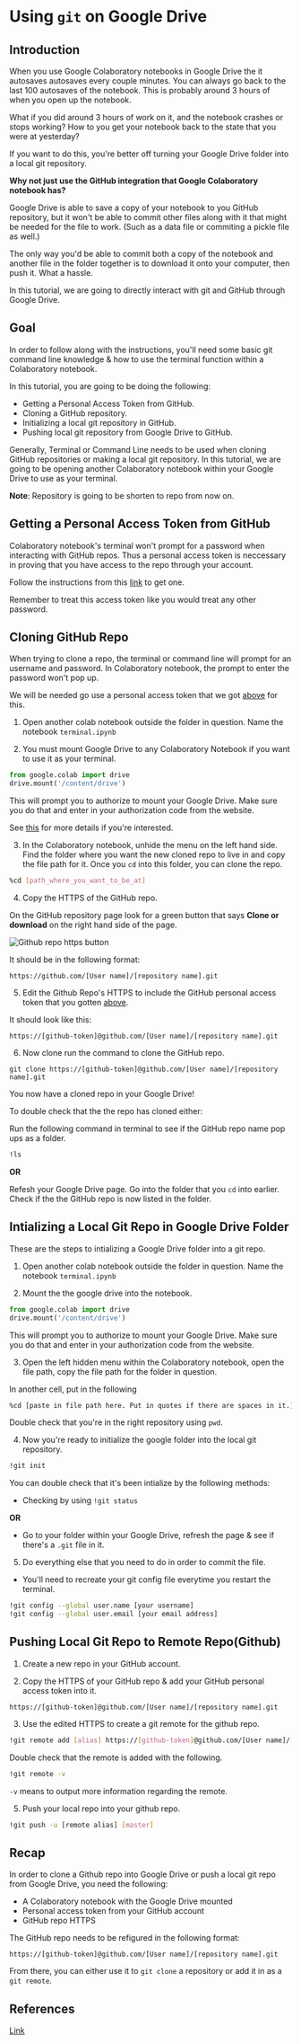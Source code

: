# Using `git` on Google Drive

## Introduction

When you use Google Colaboratory notebooks in Google Drive the it autosaves autosaves every couple minutes. You can always go back to the last 100 autosaves of the notebook. This is probably around 3 hours of when you open up the notebook.

What if you did around 3 hours of work on it, and the notebook crashes or stops working? How to you get your notebook back to the state that you were at yesterday?

If you want to do this, you're better off turning your Google Drive folder into a local git repository.

**Why not just use the GitHub integration that Google Colaboratory notebook has?**

Google Drive is able to save a copy of your notebook to you GitHub repository, but it won't be able to commit other files along with it that might be needed for the file to work. (Such as a data file or commiting a pickle file as well.)

The only way you'd be able to commit both a copy of the notebook and another file in the folder together is to download it onto your computer, then push it. What a hassle.

In this tutorial, we are going to directly interact with git and GitHub through Google Drive.

## Goal

In order to follow along with the instructions, you'll need some basic git command line knowledge & how to use the terminal function within a Colaboratory notebook.

In this tutorial, you are going to be doing the following:
* Getting a Personal Access Token from GitHub.
* Cloning a GitHub repository.
* Initializing a local git repository in GitHub.
* Pushing local git repository from Google Drive to GitHub.

Generally, Terminal or Command Line needs to be used when cloning GitHub repositories or making a local git repository. In this tutorial, we are going to be opening another Colaboratory notebook within your Google Drive to use as your terminal.

**Note**: Repository is going to be shorten to repo from now on.

## Getting a Personal Access Token from GitHub

Colaboratory notebook's terminal won't prompt for a password when interacting with GitHub repos. Thus a personal access token is neccessary in proving that you have access to the repo through your account.

Follow the instructions from this [link](https://help.github.com/en/github/authenticating-to-github/creating-a-personal-access-token-for-the-command-line) to get one.

Remember to treat this access token like you would treat any other password.

## Cloning GitHub Repo

When trying to clone a repo, the terminal or command line will prompt for an username and password. In Colaboratory notebook, the prompt to enter the password won't pop up.

We will be needed go use a personal access token that we got [above](#getting-a-personal-access-token-from-github) for this.

1. Open another colab notebook outside the folder in question. Name the notebook `terminal.ipynb`

2. You must mount Google Drive to any Colaboratory Notebook if you want to use it as your terminal.

```python
from google.colab import drive
drive.mount('/content/drive')
```

This will prompt you to authorize to mount your Google Drive. Make sure you do that and enter in your authorization code from the website.

See [this](https://www.marktechpost.com/2019/06/07/how-to-connect-google-colab-with-google-drive/) for more details if you're interested.

3. In the Colaboratory notebook, unhide the menu on the left hand side. Find the folder where you want the new cloned repo to live in and copy the file path for it. Once you `cd` into this folder, you can clone the repo.

```bash
%cd [path_where_you_want_to_be_at]
```

4. Copy the HTTPS of the GitHub repo.

On the GitHub repository page look for a green button that says **Clone or download** on the right hand side of the page.

![Github repo https button](https://help.github.com/assets/images/help/repository/remotes-url.png)

It should be in the following format:

```
https://github.com/[User name]/[repository name].git
```

5. Edit the Github Repo's HTTPS to include the GitHub personal access token that you gotten [above](#getting-a-personal-access-token-from-github).

It should look like this:

```
https://[github-token]@github.com/[User name]/[repository name].git
```

6. Now clone run the command to clone the GitHub repo.

```
git clone https://[github-token]@github.com/[User name]/[repository name].git
```

You now have a cloned repo in your Google Drive!

To double check that the the repo has cloned either:

Run the following command in terminal to see if the GitHub repo name pop ups as a folder.

```bash
!ls
```

**OR**

Refesh your Google Drive page. Go into the folder that you `cd` into earlier. Check if the the GitHub repo is now listed in the folder.

## Intializing a Local Git Repo in Google Drive Folder

These are the steps to intializing a Google Drive folder into a git repo.

1. Open another colab notebook outside the folder in question. Name the notebook `terminal.ipynb`

2. Mount the the google drive into the notebook.
```python
from google.colab import drive
drive.mount('/content/drive')
```
This will prompt you to authorize to mount your Google Drive. Make sure you do that and enter in your authorization code from the website.

3. Open the left hidden menu within the Colaboratory notebook, open the file path, copy the file path for the folder in question.

In another cell, put in the following

```bash
%cd [paste in file path here. Put in quotes if there are spaces in it.]
```

Double check that you're in the right repository using `pwd`.

4. Now you're ready to initialize the google folder into the local git repository.

```bash
!git init
```

You can double check that it's been intialize by the following methods:

- Checking by using `!git status`

**OR**

- Go to your folder within your Google Drive, refresh the page & see if there's a `.git` file in it.

5. Do everything else that you need to do in order to commit the file.
* You'll need to recreate your git config file everytime you restart the terminal.

```bash
!git config --global user.name [your username]
!git config --global user.email [your email address]
```

## Pushing Local Git Repo to Remote Repo(Github)

1. Create a new repo in your GitHub account.

2. Copy the HTTPS of your GitHub repo & add your GitHub personal access token into it.

```
https://[github-token]@github.com/[User name]/[repository name].git
```

3. Use the edited HTTPS to create a git remote for the github repo.

```bash
!git remote add [alias] https://[github-token]@github.com/[User name]/[repository name].git
```

Double check that the remote is added with the following.

```bash
!git remote -v
```

`-v` means to output more information regarding the remote.


5. Push your local repo into your github repo.

```bash
!git push -u [remote alias] [master]
```

## Recap

In order to clone a Github repo into Google Drive or push a local git repo from Google Drive, you need the following:
* A Colaboratory notebook with the Google Drive mounted
* Personal access token from your GitHub account
* GitHub repo HTTPS

The GitHub repo needs to be refigured in the following format:
```
https://[github-token]@github.com/[User name]/[repository name].git
```

From there, you can either use it to `git clone` a repository or add it in as a `git remote`.


## References

[Link](https://zerowithdot.com/colab-github-workflow/)
